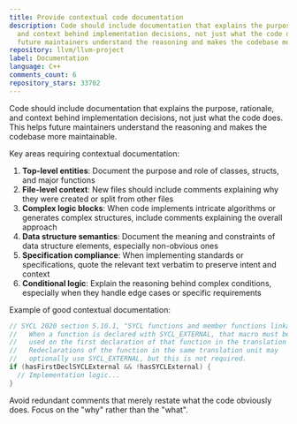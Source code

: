 ```yaml
---
title: Provide contextual code documentation
description: Code should include documentation that explains the purpose, rationale,
  and context behind implementation decisions, not just what the code does. This helps
  future maintainers understand the reasoning and makes the codebase more maintainable.
repository: llvm/llvm-project
label: Documentation
language: C++
comments_count: 6
repository_stars: 33702
---
```


Code should include documentation that explains the purpose, rationale, and context behind implementation decisions, not just what the code does. This helps future maintainers understand the reasoning and makes the codebase more maintainable.

Key areas requiring contextual documentation:

1. **Top-level entities**: Document the purpose and role of classes, structs, and major functions
2. **File-level context**: New files should include comments explaining why they were created or split from other files
3. **Complex logic blocks**: When code implements intricate algorithms or generates complex structures, include comments explaining the overall approach
4. **Data structure semantics**: Document the meaning and constraints of data structure elements, especially non-obvious ones
5. **Specification compliance**: When implementing standards or specifications, quote the relevant text verbatim to preserve intent and context
6. **Conditional logic**: Explain the reasoning behind complex conditions, especially when they handle edge cases or specific requirements

Example of good contextual documentation:
```cpp
// SYCL 2020 section 5.10.1, "SYCL functions and member functions linkage":
//   When a function is declared with SYCL_EXTERNAL, that macro must be
//   used on the first declaration of that function in the translation unit.
//   Redeclarations of the function in the same translation unit may
//   optionally use SYCL_EXTERNAL, but this is not required.
if (hasFirstDeclSYCLExternal && !hasSYCLExternal) {
  // Implementation logic...
}
```

Avoid redundant comments that merely restate what the code obviously does. Focus on the "why" rather than the "what".